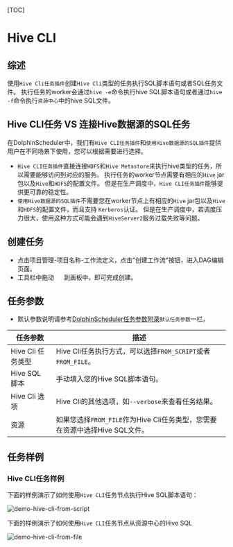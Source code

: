 [TOC]

# Hive CLI

## 综述

使用`Hive Cli任务插件`创建`Hive Cli`类型的任务执行SQL脚本语句或者SQL任务文件。
执行任务的worker会通过`hive -e`命令执行hive SQL脚本语句或者通过`hive -f`命令执行`资源中心`中的hive SQL文件。

## Hive CLI任务 VS 连接Hive数据源的SQL任务

在DolphinScheduler中，我们有`Hive CLI任务插件`和`使用Hive数据源的SQL插件`提供用户在不同场景下使用，您可以根据需要进行选择。

- `Hive CLI任务插件`直接连接`HDFS`和`Hive Metastore`来执行hive类型的任务，所以需要能够访问到对应的服务。
  执行任务的worker节点需要有相应的`Hive` jar包以及`Hive`和`HDFS`的配置文件。
  但是在生产调度中，`Hive CLI任务插件`能够提供更可靠的稳定性。
- `使用Hive数据源的SQL插件`不需要您在worker节点上有相应的`Hive` jar包以及`Hive`和`HDFS`的配置文件，而且支持 `Kerberos`认证。
  但是在生产调度中，若调度压力很大，使用这种方式可能会遇到`HiveServer2`服务过载失败等问题。

## 创建任务

- 点击项目管理-项目名称-工作流定义，点击"创建工作流"按钮，进入DAG编辑页面。
- 工具栏中拖动 <img src="https://dolphinscheduler.apache.org/img/tasks/icons/hivecli.png" width="15"/> 到画板中，即可完成创建。

## 任务参数

[//]: # (TODO: use the commented anchor below once our website template supports this syntax)
[//]: # (- 默认参数说明请参考[DolphinScheduler任务参数附录]&#40;appendix.md#默认任务参数&#41;`默认任务参数`一栏。)

- 默认参数说明请参考[DolphinScheduler任务参数附录]($Task-Appendix)`默认任务参数`一栏。

|   **任务参数**    |                       **描述**                        |
|---------------|-----------------------------------------------------|
| Hive Cli 任务类型 | Hive Cli任务执行方式，可以选择`FROM_SCRIPT`或者`FROM_FILE`。      |
| Hive SQL 脚本   | 手动填入您的Hive SQL脚本语句。                                 |
| Hive Cli 选项   | Hive Cli的其他选项，如`--verbose`来查看任务结果。                  |
| 资源            | 如果您选择`FROM_FILE`作为Hive Cli任务类型，您需要在资源中选择Hive SQL文件。 |

## 任务样例

### Hive CLI任务样例

下面的样例演示了如何使用`Hive CLI`任务节点执行Hive SQL脚本语句：

![demo-hive-cli-from-script](https://dolphinscheduler.apache.org/img/tasks/demo/hive_cli_from_script.png)

下面的样例演示了如何使用`Hive CLI`任务节点从资源中心的Hive SQL

![demo-hive-cli-from-file](https://dolphinscheduler.apache.org/img/tasks/demo/hive_cli_from_file.png)

